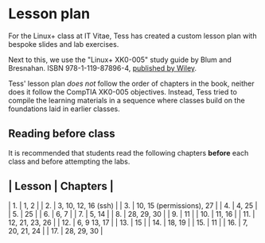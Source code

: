 # Lesson plan

For the Linux+ class at IT Vitae, Tess has created a custom lesson plan with bespoke slides and lab exercises.

Next to this, we use the "Linux+ XK0-005" study guide by Blum and Bresnahan. ISBN 978-1-119-87896-4, [published by Wiley](https://www.wiley.com/en-be/CompTIA+Linux%2B+Study+Guide%3A+Exam+XK0+005%2C+5th+Edition-p-9781119878964).

Tess' lesson plan *does not* follow the order of chapters in the book, neither does it follow the CompTIA XK0-005 objectives. Instead, Tess tried to compile the learning materials in a sequence where classes build on the foundations laid in earlier classes.


## Reading before class

It is recommended that students read the following chapters **before** each class and before attempting the labs.

| Lesson | Chapters                   |
---------------------------------------
| 1.     | 1, 2                       |
| 2.     | 3, 10, 12, 16 (ssh)        |
| 3.     | 10, 15 (permissions), 27   |
| 4.     | 4, 25                      |
| 5.     | 25                         |
| 6.     | 6, 7                       |
| 7.     | 5, 14                      |
| 8.     | 28, 29, 30                 |
| 9.     | 11                         |
| 10.    | 11, 16                     |
| 11.    | 12, 21, 23, 26             |
| 12.    | 6, 9 13, 17                |
| 13.    | 15                         |
| 14.    | 18, 19                     |
| 15.    | 11                         |
| 16.    | 7, 20, 21, 24              |
| 17.    | 28, 29, 30                 |



